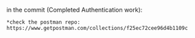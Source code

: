 ﻿in the commit (Completed Authentication work):

	*check the postman repo: https://www.getpostman.com/collections/f25ec72cee96d4b1109c
